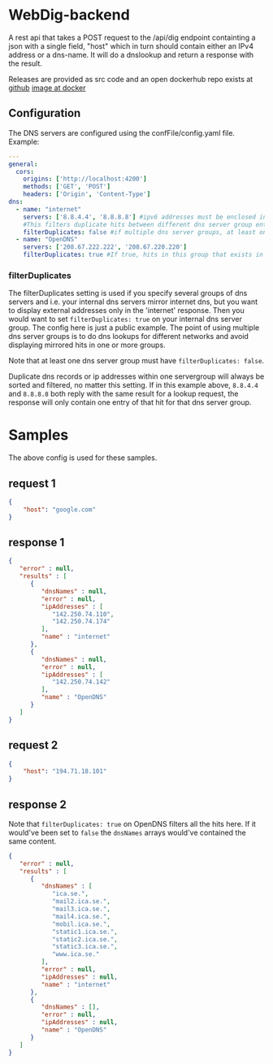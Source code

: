 # WebDig-backend
A rest api that takes a POST request to the /api/dig endpoint containting a json with a single field, "host" which in turn should contain either an IPv4 address or a dns-name. It will do a dnslookup and return a response with the result. 

Releases are provided as src code and an open dockerhub repo exists at [github](https://hub.docker.com/_/arizon/webdig-backend) [image at docker](docker.io/arizon/webdig-backend)

## Configuration
The DNS servers are configured using the confFile/config.yaml file.  
Example:

```yaml
---
general:
  cors:
    origins: ['http://localhost:4200']
    methods: ['GET', 'POST']
    headers: ['Origin', 'Content-Type']
dns:
  - name: "internet"
    servers: ['8.8.4.4', '8.8.8.8'] #ipv6 addresses must be enclosed in brackets []
    #This filters duplicate hits between different dns server group entries:
    filterDuplicates: false #if multiple dns server groups, at least one must be unfiltered (false). Duplicate hits within one dns group will still will always be filtered.
  - name: "OpenDNS"
    servers: ['208.67.222.222', '208.67.220.220']
    filterDuplicates: true #If true, hits in this group that exists in "internet" will be removed from this result section.
```
### filterDuplicates
The filterDuplicates setting is used if you specify several groups of dns servers and i.e. your internal dns servers mirror internet dns, but you want to display external addresses only in the 'internet' response. Then you would want to set `filterDuplicates: true` on your internal dns server group. The config here is just a public example. The point of using multiple dns server groups is to do dns lookups for different networks and avoid displaying mirrored hits in one or more groups.

Note that at least one dns server group must have `filterDuplicates: false`.  

Duplicate dns records or ip addresses within one servergroup will always be sorted and filtered, no matter this setting. If in this example above, `8.8.4.4` and `8.8.8.8` both reply with the same result for a lookup request, the response will only contain one entry of that hit for that dns server group. 

# Samples
The above config is used for these samples.
##  request 1
```json
{
    "host": "google.com"
}
```
## response 1
```json
{
   "error" : null,
   "results" : [
      {
         "dnsNames" : null,
         "error" : null,
         "ipAddresses" : [
            "142.250.74.110",
            "142.250.74.174"
         ],
         "name" : "internet"
      },
      {
         "dnsNames" : null,
         "error" : null,
         "ipAddresses" : [
            "142.250.74.142"
         ],
         "name" : "OpenDNS"
      }
   ]
}
```
## request 2
```json
{
    "host": "194.71.18.101"
}
```
## response 2
Note that `filterDuplicates: true` on OpenDNS filters all the hits here. If it would've been set to `false` the `dnsNames` arrays would've contained the same content. 
```json
{
   "error" : null,
   "results" : [
      {
         "dnsNames" : [
            "ica.se.",
            "mail2.ica.se.",
            "mail3.ica.se.",
            "mail4.ica.se.",
            "mobil.ica.se.",
            "static1.ica.se.",
            "static2.ica.se.",
            "static3.ica.se.",
            "www.ica.se."
         ],
         "error" : null,
         "ipAddresses" : null,
         "name" : "internet"
      },
      {
         "dnsNames" : [],
         "error" : null,
         "ipAddresses" : null,
         "name" : "OpenDNS"
      }
   ]
}
```

